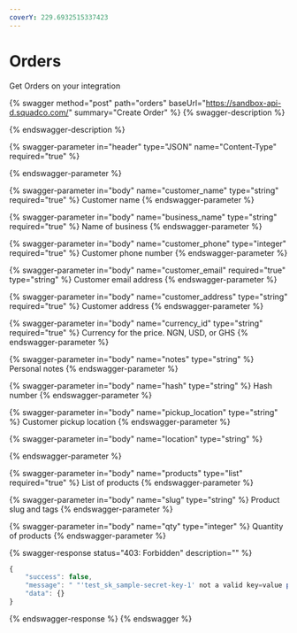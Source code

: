 ```yaml
---
coverY: 229.6932515337423
---
```


# Orders

Get Orders on your integration

{% swagger method="post" path="orders" baseUrl="https://sandbox-api-d.squadco.com/" summary="Create Order" %}
{% swagger-description %}

{% endswagger-description %}

{% swagger-parameter in="header" type="JSON" name="Content-Type" required="true" %}

{% endswagger-parameter %}

{% swagger-parameter in="body" name="customer_name" type="string" required="true" %}
Customer name
{% endswagger-parameter %}

{% swagger-parameter in="body" name="business_name" type="string" required="true" %}
Name of business
{% endswagger-parameter %}

{% swagger-parameter in="body" name="customer_phone" type="integer" required="true" %}
Customer phone number
{% endswagger-parameter %}

{% swagger-parameter in="body" name="customer_email" required="true" type="string" %}
Customer email address
{% endswagger-parameter %}

{% swagger-parameter in="body" name="customer_address" type="string" required="true" %}
Customer address
{% endswagger-parameter %}

{% swagger-parameter in="body" name="currency_id" type="string" required="true" %}
Currency for the price. NGN, USD, or GHS
{% endswagger-parameter %}

{% swagger-parameter in="body" name="notes" type="string" %}
Personal notes
{% endswagger-parameter %}

{% swagger-parameter in="body" name="hash" type="string" %}
Hash number
{% endswagger-parameter %}

{% swagger-parameter in="body" name="pickup_location" type="string" %}
Customer pickup location
{% endswagger-parameter %}

{% swagger-parameter in="body" name="location" type="string" %}

{% endswagger-parameter %}

{% swagger-parameter in="body" name="products" type="list" required="true" %}
List of products 
{% endswagger-parameter %}

{% swagger-parameter in="body" name="slug" type="string" %}
Product slug and tags
{% endswagger-parameter %}

{% swagger-parameter in="body" name="qty" type="integer" %}
Quantity of products
{% endswagger-parameter %}

{% swagger-response status="403: Forbidden" description="" %}
```javascript
{
    "success": false,
    "message": " "'test_sk_sample-secret-key-1' not a valid key=value pair (missing equal-sign) in Authorization header: 'Bearer test_sk_sample-secret-key-1'."",
    "data": {}
}
```
{% endswagger-response %}
{% endswagger %}
